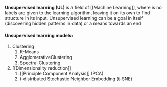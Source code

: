 **Unsupervised learning (UL)** is a field of [[Machine Learning]], where is no labels are given to the learning algorithm, leaving it on its own to find structure in its input. Unsupervised learning can be a goal in itself (discovering hidden patterns in data) or a means towards an end

#### Unsupervised learning models:

1. Clustering
	1. K-Means
	2. AgglomerativeClustering
	3. Spectral Clustering
2. [[Dimensionality reduction]]
	1. [[Principle Component Analysis]] (PCA)
	2. t-distributed Stochastic Neighbor Embedding (t-SNE)